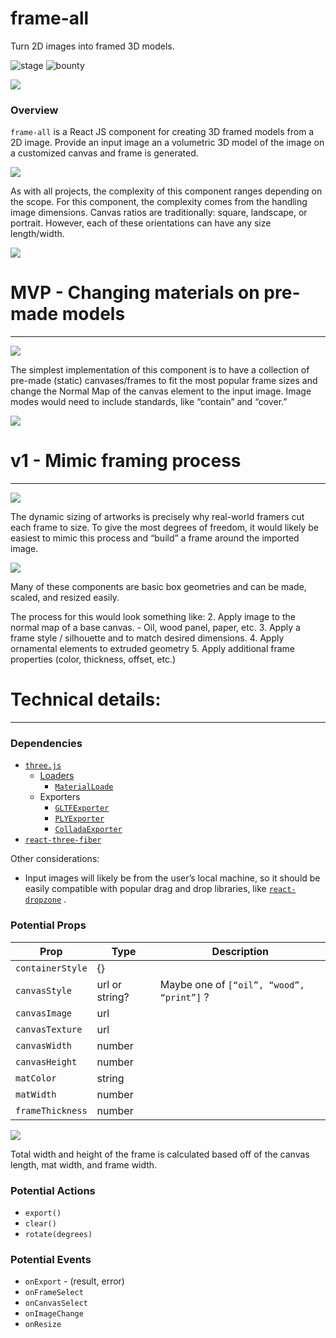 # frame-all
Turn 2D images into framed 3D models.

![stage](https://img.shields.io/badge/stage-proposal-yellow)
![bounty](https://img.shields.io/badge/bounty-artwork-red)


![](https://firebasestorage.googleapis.com/v0/b/aw-publish-production.appspot.com/o/public%2Fgithub%2Fframe-all%2Fhero.png?alt=media&token=64132770-9987-4f39-9eea-3517b6d557c2)

### Overview

 `frame-all`  is a React JS component for creating 3D framed models from a 2D image. Provide an input image an a volumetric 3D model of the image on a customized canvas and frame is generated.

![](https://firebasestorage.googleapis.com/v0/b/aw-publish-production.appspot.com/o/public%2Fgithub%2Fframe-all%2Foverview.png?alt=media&token=085db8f8-7cc9-428e-9cfb-6bc04c41f8c3)


As with all projects, the complexity of this component ranges depending on the scope. For this component, the complexity comes from the handling image dimensions. Canvas ratios are traditionally: square, landscape, or portrait. However, each of these orientations can have any size length/width. 

![](https://firebasestorage.googleapis.com/v0/b/aw-publish-production.appspot.com/o/public%2Fgithub%2Fframe-all%2FframeSkew.png?alt=media&token=e3304495-cf14-448b-814f-f251fb35f143)


# MVP - Changing materials on pre-made models
- - - -

![](https://firebasestorage.googleapis.com/v0/b/aw-publish-production.appspot.com/o/public%2Fgithub%2Fframe-all%2Fmvp.png?alt=media&token=d3bbcf49-adc1-4b9d-ad2b-bf18072b7ec9)

The simplest implementation of this component is to have a collection of pre-made (static) canvases/frames to fit the most popular frame sizes and change the Normal Map of the canvas element to the input image. Image modes would need to include standards, like “contain” and “cover.”

![](https://firebasestorage.googleapis.com/v0/b/aw-publish-production.appspot.com/o/public%2Fgithub%2Fframe-all%2FimageMode.png?alt=media&token=db1dc64e-5030-4737-beac-d3f333360905)


# v1 - Mimic framing process
- - - -
![](https://firebasestorage.googleapis.com/v0/b/aw-publish-production.appspot.com/o/public%2Fgithub%2Fframe-all%2Fv1.png?alt=media&token=5de61f16-ff49-4b10-a3c0-12ef5341f273)

The dynamic sizing of artworks is precisely why real-world framers cut each frame to size. To give the most degrees of freedom, it would likely be easiest to mimic this process and “build” a frame around the imported image.

![](https://firebasestorage.googleapis.com/v0/b/aw-publish-production.appspot.com/o/public%2Fgithub%2Fframe-all%2FframeComponents.png?alt=media&token=6f5e5012-8187-4fed-a096-49526a408416)

Many of these components are basic box geometries and can be made, scaled, and resized easily. 


The process for this would look something like:
2. Apply image to the normal map of a base canvas.
	- Oil, wood panel, paper, etc.
3. Apply a frame style / silhouette and to match desired dimensions.
4. Apply ornamental elements to extruded geometry
5. Apply additional frame properties (color, thickness, offset, etc.)



# Technical details:
- - - -

### Dependencies

- [`three.js`](https://threejs.org/)
	- [Loaders](https://threejs.org/docs/#api/en/loaders/Loader)
		- [`MaterialLoade`](https://threejs.org/docs/#api/en/loaders/MaterialLoader)
	- Exporters
		- [`GLTFExporter`](https://threejs.org/docs/#examples/en/exporters/GLTFExporter)
		- [`PLYExporter`](https://threejs.org/docs/#examples/en/exporters/PLYExporter)
		- [`ColladaExporter`](https://threejs.org/docs/#examples/en/exporters/ColladaExporter)
- [`react-three-fiber`](https://github.com/react-spring/react-three-fiber)

Other considerations:
- Input images will likely be from the user’s local machine, so it should be easily compatible with popular drag and drop libraries, like [`react-dropzone`](https://github.com/react-dropzone/react-dropzone) .


### Potential Props

| Prop | Type | Description |
| --- | --- | --- |
| `containerStyle` | {} | |
| `canvasStyle` | url or string? | Maybe one of `[“oil”, “wood”, “print”]` ? |
| `canvasImage` | url | |
| `canvasTexture` | url | |
| `canvasWidth` | number | |
| `canvasHeight` | number | |
| `matColor` | string | |
| `matWidth` | number | |
| `frameThickness` | number | |

![](https://firebasestorage.googleapis.com/v0/b/aw-publish-production.appspot.com/o/public%2Fgithub%2Fframe-all%2FframeProps.png?alt=media&token=983b2e41-f29d-4e01-8b72-890d3d86fffb)

Total width and height of the frame is calculated based off of the canvas length, mat width, and frame width.

### Potential Actions

* `export()`
* `clear()`
* `rotate(degrees)`


### Potential  Events

* `onExport` - (result, error)
* `onFrameSelect`
* `onCanvasSelect`
* `onImageChange`
* `onResize`
